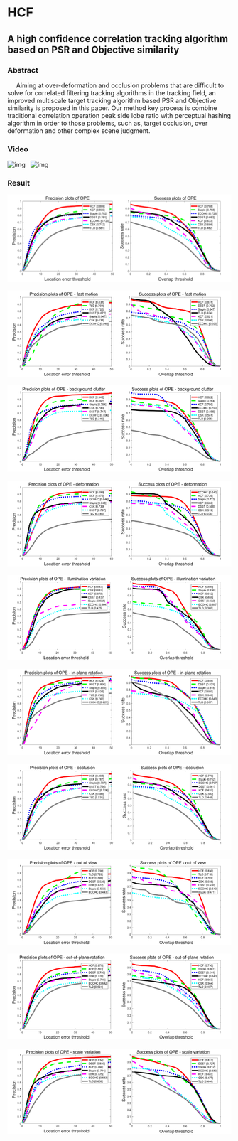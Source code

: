 # HCF
## A high confidence correlation tracking algorithm based on PSR and Objective similarity
### Abstract

&nbsp;&nbsp;&nbsp;&nbsp;&nbsp;Aiming at over-deformation and occlusion problems that are difficult to solve for correlated filtering tracking algorithms in the tracking field, an improved multiscale target tracking algorithm based PSR and Objective similarity is proposed in this paper. Our method key process is combine traditional correlation operation peak side lobe ratio with perceptual hashing algorithm in order to those problems, such as, target occlusion, over deformation and other complex scene judgment.
### Video
![img](https://github.com/AApunch/HCF/blob/master/Result/basketabll.gif)  
![img](https://github.com/AApunch/HCF/blob/master/Result/carscale.gif)  
### Result
![img](https://github.com/AApunch/HCF/blob/master/Result/OPE.png)  
![img](https://github.com/AApunch/HCF/blob/master/Result/图片1.png)  
![img](https://github.com/AApunch/HCF/blob/master/Result/图片2.png)  
![img](https://github.com/AApunch/HCF/blob/master/Result/图片3.png)  
![img](https://github.com/AApunch/HCF/blob/master/Result/图片4.png)  
![img](https://github.com/AApunch/HCF/blob/master/Result/图片5.png)  
![img](https://github.com/AApunch/HCF/blob/master/Result/图片6.png)  
![img](https://github.com/AApunch/HCF/blob/master/Result/图片7.png)  
![img](https://github.com/AApunch/HCF/blob/master/Result/图片8.png)  
![img](https://github.com/AApunch/HCF/blob/master/Result/图片9.png)  
